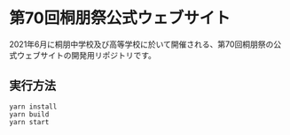 # 第70回桐朋祭公式ウェブサイト

2021年6月に桐朋中学校及び高等学校に於いて開催される、第70回桐朋祭の公式ウェブサイトの開発用リポジトリです。

## 実行方法

```shell
yarn install
yarn build
yarn start
```
